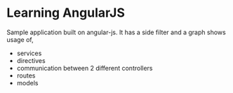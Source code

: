 # Learning AngularJS

Sample application built on angular-js. It has a side filter and a graph
shows usage of,
 - services
 - directives
 - communication between 2 different controllers
 - routes
 - models
